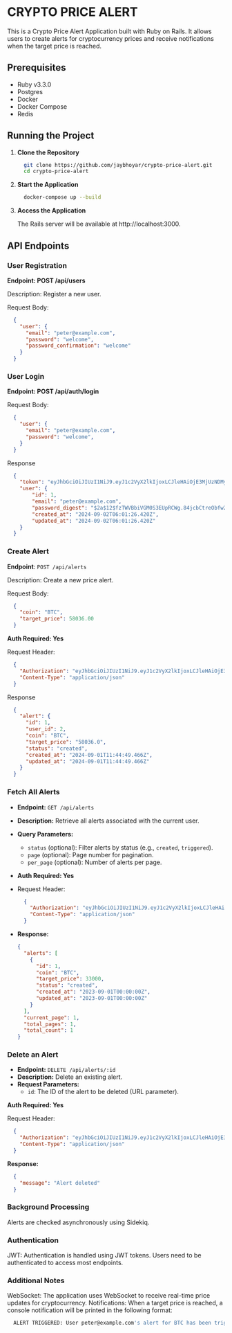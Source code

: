 # CRYPTO PRICE ALERT

This is a Crypto Price Alert Application built with Ruby on Rails. It allows users to create alerts for cryptocurrency prices and receive notifications when the target price is reached.

## Prerequisites
- Ruby v3.3.0
- Postgres
- Docker
- Docker Compose
- Redis

## Running the Project

1. **Clone the Repository**

    ```bash
      git clone https://github.com/jaybhoyar/crypto-price-alert.git
      cd crypto-price-alert
    ```

2. **Start the Application**
    ```bash
      docker-compose up --build
    ```
3. **Access the Application**

    The Rails server will be available at http://localhost:3000.


## API Endpoints
### User Registration
**Endpoint: POST /api/users**

Description: Register a new user.

Request Body:

  ```json
    {
      "user": {
        "email": "peter@example.com",
        "password": "welcome",
        "password_confirmation": "welcome"
      }
    }
  ```

### User Login
**Endpoint: POST /api/auth/login**

Request Body:

  ```json
    {
      "user": {
        "email": "peter@example.com",
        "password": "welcome",
      }
    }
  ```
Response 

  ```json
    {
      "token": "eyJhbGciOiJIUzI1NiJ9.eyJ1c2VyX2lkIjoxLCJleHAiOjE3MjUzNDMyOTF9.k4k1tl3zkewz9Z180HCqpZbg-9xP-Q6Y9fFsow1AcA4",
      "user": {
          "id": 1,
          "email": "peter@example.com",
          "password_digest": "$2a$12$fzTWVBbiVGM0S3EUpRCWg.84jcbCtreObfw2ZDTkFTYnfG.8bULNW",
          "created_at": "2024-09-02T06:01:26.420Z",
          "updated_at": "2024-09-02T06:01:26.420Z"
      }
    }
  ```

### Create Alert
**Endpoint**: `POST /api/alerts`

Description: Create a new price alert.

Request Body:

  ```json
    {
      "coin": "BTC",
      "target_price": 58036.00
    }
  ```
**Auth Required: Yes**

Request Header:

  ```json
    {
      "Authorization": "eyJhbGciOiJIUzI1NiJ9.eyJ1c2VyX2lkIjoxLCJleHAiOjE3MjUzNDMyOTF9.k4k1tl3zkewz9Z180HCqpZbg-9xP-Q6Y9fFsow1AcA4",
      "Content-Type": "application/json"
    }
  ```

Response 

  ```json
    {
      "alert": {
        "id": 1,
        "user_id": 2,
        "coin": "BTC",
        "target_price": "58036.0",
        "status": "created",
        "created_at": "2024-09-01T11:44:49.466Z",
        "updated_at": "2024-09-01T11:44:49.466Z"
      }
    }
  ```

### Fetch All Alerts

- **Endpoint:** `GET /api/alerts`
- **Description:** Retrieve all alerts associated with the current user.
- **Query Parameters:**
  - `status` (optional): Filter alerts by status (e.g., `created`, `triggered`).
  - `page` (optional): Page number for pagination.
  - `per_page` (optional): Number of alerts per page.

- **Auth Required: Yes**

- Request Header:

  ```json
    {
      "Authorization": "eyJhbGciOiJIUzI1NiJ9.eyJ1c2VyX2lkIjoxLCJleHAiOjE3MjUzNDMyOTF9.k4k1tl3zkewz9Z180HCqpZbg-9xP-Q6Y9fFsow1AcA4",
      "Content-Type": "application/json"
    }
  ```

- **Response:**

  ```json
  {
    "alerts": [
      {
        "id": 1,
        "coin": "BTC",
        "target_price": 33000,
        "status": "created",
        "created_at": "2023-09-01T00:00:00Z",
        "updated_at": "2023-09-01T00:00:00Z"
      }
    ],
    "current_page": 1,
    "total_pages": 1,
    "total_count": 1
  }


### Delete an Alert 
 
- **Endpoint:** `DELETE /api/alerts/:id`
- **Description:** Delete an existing alert.
- **Request Parameters:**
  - `id`: The ID of the alert to be deleted (URL parameter).

 **Auth Required: Yes**

Request Header:

  ```json
    {
      "Authorization": "eyJhbGciOiJIUzI1NiJ9.eyJ1c2VyX2lkIjoxLCJleHAiOjE3MjUzNDMyOTF9.k4k1tl3zkewz9Z180HCqpZbg-9xP-Q6Y9fFsow1AcA4",
      "Content-Type": "application/json"
    }
  ```

**Response:**

  ```json
    {
      "message": "Alert deleted"
    }
  ```


### Background Processing
  Alerts are checked asynchronously using Sidekiq.

### Authentication
  JWT: Authentication is handled using JWT tokens. Users need to be authenticated to access most endpoints.

### Additional Notes
  WebSocket: The application uses WebSocket to receive real-time price updates for cryptocurrency.
  Notifications: When a target price is reached, a console notification will be printed in the following format:

  ```bash
    ALERT TRIGGERED: User peter@example.com's alert for BTC has been triggered. Target price: $58000, Current price: $58000
  ```